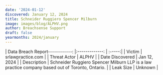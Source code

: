 ```yaml
---
date: '2024-01-12'
discovered: January 12, 2024
title: Schneider Ruggiero Spencer Milburn
image: images/blog/ALPHV.png
author: Breachsense Support
draft: false
yearmonths: 2024/january
---
```


| Data Breach Report------------:     |:-------------:    | :-----:|
| Victim      | srlawpractice.com      | 
| Threat Actor      | ALPHV      | 
| Date Discovered      | Jan 12, 2024      | 
| Description      | Schneider Ruggiero Spencer Milburn LLP is a law practice company based out of Toronto, Ontario.      | 
| Leak Size      | Unknown      | 

